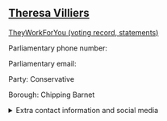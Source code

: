 ## <a href="https://members.parliament.uk/member/1500/contact">Theresa Villiers</a>

<a href="https://www.theyworkforyou.com/mp/11500/theresa_villiers/chipping_barnet">TheyWorkForYou (voting record, statements)</a> 

Parliamentary phone number:  

Parliamentary email:  

Party: Conservative 

Borough: Chipping Barnet 

<details><summary>Extra contact information and social media</summary> 
<li>Website: http://www.theresavilliers.co.uk</li>
<li>Twitter:</li>
<li>Constituency office phone number: 02084497345</li>
<li>Constituency office email: theresa@theresavilliers.co.uk</li>
<li>Facebook:</li>
<li>Instagram:</li>
<li>Youtube:</li>
<li>Linkedin:</li>
<li>Government department phone number:</li>
<li>Government department email:</li>
<li>Threads:</li>
<li>Party office phone number:</li>
<li>Party office email:</li>
<li>Tiktok:</li>
</details>